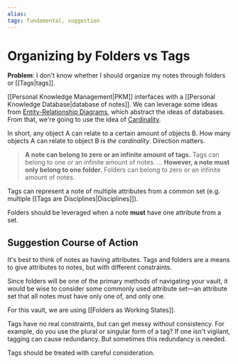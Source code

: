 ```yaml
---
alias: 
tags: fundamental, suggestion
---
```

# Organizing by Folders vs Tags
**Problem**: I don't know whether I should organize my notes through folders or [[Tags|tags]].

[[Personal Knowledge Management|PKM]] interfaces with a [[Personal Knowledge Database|database of notes]]. We can leverage some ideas from [Entity-Relationship Diagrams](https://en.wikipedia.org/wiki/Entity%E2%80%93relationship_model#Relationships,_roles_and_cardinalities), which abstract the ideas of databases. From that, we're going to use the idea of [Cardinality](https://en.wikipedia.org/wiki/Cardinality).

In short, any object A can relate to a certain amount of objects B. How many objects A can relate to object B *is the cardinality*. Direction matters.

> **A note can belong to zero or an infinite amount of tags.**
> Tags can belong to one or an infinite amount of notes.
> ...
> **However, a note must only belong to one folder.**
> Folders can belong to zero or an infinite amount of notes.

Tags can represent a note of multiple attributes from a common set (e.g. multiple [[Tags are Disciplines|Disciplines]]).

Folders should be leveraged when a note **must** have one attribute from a set.

## Suggestion Course of Action
It's best to think of notes as having attributes. Tags and folders are a means to give attributes to notes, but with different constraints.

Since folders will be one of the primary methods of navigating your vault, it would be wise to consider some commonly used attribute set—an attribute set that all notes must have only one of, and only one.

For this vault, we are using [[Folders as Working States]].

Tags have no real constraints, but can get messy without consistency. For example, do you use the plural or singular form of a tag? If one isn't vigilant, tagging can cause redundancy. But sometimes this redundancy is needed.

Tags should be treated with careful consideration.